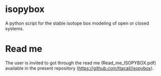 # isopybox
A python script for the stable isotope box modeling of open or closed systems.

# Read me
The user is invited to got through the read me (Read_me_ISOPYBOX.pdf) available in the present repository (https://github.com/ttacail/isopybox).
